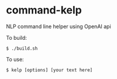 # command-kelp
NLP command line helper using OpenAI api

To build:
<pre><code>$ ./build.sh</code></pre>


To use:
<pre><code>$ kelp [options] [your text here]</pre></code>
